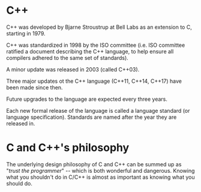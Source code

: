 # C++

C++ was developed by Bjarne Stroustrup at Bell Labs as an extension to C, starting in 1979.

C++ was standardized in 1998 by the ISO committee (i.e. ISO committee ratified a document describing the C++ language, to help ensure all compilers adhered to the same set of standards).

A minor update was released in 2003 (called C++03).

Three major updates ot the C++ language (C++11, C++14, C++17) have been made since then. 

Future upgrades to the language are expected every three years.

Each new formal release of the language is called a language standard (or language specification). Standards are named after the year they are released in.

# C and C++'s philosophy

The underlying design philosophy of C and C++ can be summed up as "*trust the programmer*" -- which is both wonderful and dangerous. Knowing what you shouldn't do in C/C++ is almost as important as knowing what you should do.
